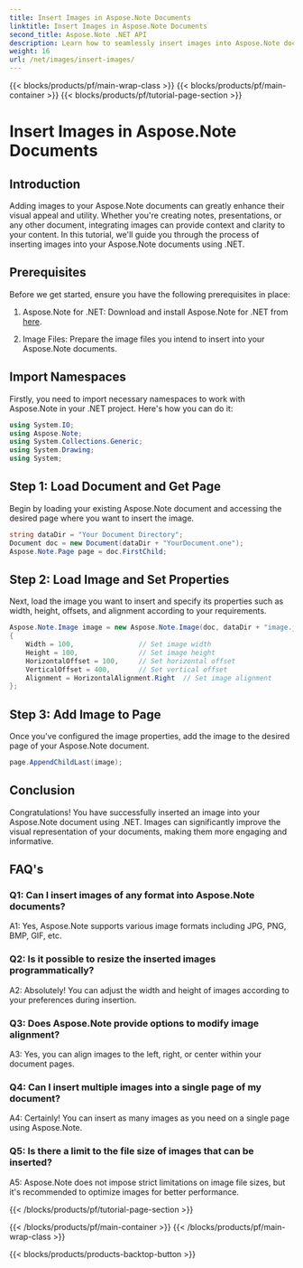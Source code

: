 ```yaml
---
title: Insert Images in Aspose.Note Documents
linktitle: Insert Images in Aspose.Note Documents
second_title: Aspose.Note .NET API
description: Learn how to seamlessly insert images into Aspose.Note documents using .NET for enhanced visual content. Follow our step-by-step guide for easy integration.
weight: 16
url: /net/images/insert-images/
---
```


{{< blocks/products/pf/main-wrap-class >}}
{{< blocks/products/pf/main-container >}}
{{< blocks/products/pf/tutorial-page-section >}}

# Insert Images in Aspose.Note Documents

## Introduction

Adding images to your Aspose.Note documents can greatly enhance their visual appeal and utility. Whether you're creating notes, presentations, or any other document, integrating images can provide context and clarity to your content. In this tutorial, we'll guide you through the process of inserting images into your Aspose.Note documents using .NET.

## Prerequisites

Before we get started, ensure you have the following prerequisites in place:

1. Aspose.Note for .NET: Download and install Aspose.Note for .NET from [here](https://releases.aspose.com/note/net/).
   
2. Image Files: Prepare the image files you intend to insert into your Aspose.Note documents.

## Import Namespaces

Firstly, you need to import necessary namespaces to work with Aspose.Note in your .NET project. Here's how you can do it:

```csharp
using System.IO;
using Aspose.Note;
using System.Collections.Generic;
using System.Drawing;
using System;
```

## Step 1: Load Document and Get Page

Begin by loading your existing Aspose.Note document and accessing the desired page where you want to insert the image.

```csharp
string dataDir = "Your Document Directory";
Document doc = new Document(dataDir + "YourDocument.one");
Aspose.Note.Page page = doc.FirstChild;
```

## Step 2: Load Image and Set Properties

Next, load the image you want to insert and specify its properties such as width, height, offsets, and alignment according to your requirements.

```csharp
Aspose.Note.Image image = new Aspose.Note.Image(doc, dataDir + "image.jpg")
{
    Width = 100,                // Set image width
    Height = 100,               // Set image height
    HorizontalOffset = 100,     // Set horizontal offset
    VerticalOffset = 400,       // Set vertical offset
    Alignment = HorizontalAlignment.Right  // Set image alignment
};
```

## Step 3: Add Image to Page

Once you've configured the image properties, add the image to the desired page of your Aspose.Note document.

```csharp
page.AppendChildLast(image);
```

## Conclusion

Congratulations! You have successfully inserted an image into your Aspose.Note document using .NET. Images can significantly improve the visual representation of your documents, making them more engaging and informative.

## FAQ's

### Q1: Can I insert images of any format into Aspose.Note documents?

A1: Yes, Aspose.Note supports various image formats including JPG, PNG, BMP, GIF, etc.

### Q2: Is it possible to resize the inserted images programmatically?

A2: Absolutely! You can adjust the width and height of images according to your preferences during insertion.

### Q3: Does Aspose.Note provide options to modify image alignment?

A3: Yes, you can align images to the left, right, or center within your document pages.

### Q4: Can I insert multiple images into a single page of my document?

A4: Certainly! You can insert as many images as you need on a single page using Aspose.Note.

### Q5: Is there a limit to the file size of images that can be inserted?

A5: Aspose.Note does not impose strict limitations on image file sizes, but it's recommended to optimize images for better performance.

{{< /blocks/products/pf/tutorial-page-section >}}

{{< /blocks/products/pf/main-container >}}
{{< /blocks/products/pf/main-wrap-class >}}

{{< blocks/products/products-backtop-button >}}
